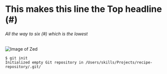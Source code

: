 # This makes this line the Top headline (#)
###### All the way to six (#) which is the lowest
![Image of Zed](https://img.goodfon.com/original/2560x1440/b/88/nindzia-ubiitsa-assassin-league-of-legends-ninja-lol-liga--1.jpg)

```
$ git init
Initialized empty Git repository in /Users/skills/Projects/recipe-repository/.git/
```
